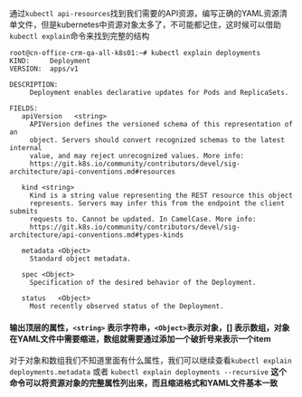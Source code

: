  通过`kubectl api-resources`找到我们需要的API资源，编写正确的YAML资源清单文件，但是kubernetes中资源对象太多了，不可能都记住，这时候可以借助`kubectl explain`命令来找到完整的结构
```
root@cn-office-crm-qa-all-k8s01:~# kubectl explain deployments
KIND:     Deployment
VERSION:  apps/v1

DESCRIPTION:
     Deployment enables declarative updates for Pods and ReplicaSets.

FIELDS:
   apiVersion	<string>
     APIVersion defines the versioned schema of this representation of an
     object. Servers should convert recognized schemas to the latest internal
     value, and may reject unrecognized values. More info:
     https://git.k8s.io/community/contributors/devel/sig-architecture/api-conventions.md#resources

   kind	<string>
     Kind is a string value representing the REST resource this object
     represents. Servers may infer this from the endpoint the client submits
     requests to. Cannot be updated. In CamelCase. More info:
     https://git.k8s.io/community/contributors/devel/sig-architecture/api-conventions.md#types-kinds

   metadata	<Object>
     Standard object metadata.

   spec	<Object>
     Specification of the desired behavior of the Deployment.

   status	<Object>
     Most recently observed status of the Deployment.
```
#### **输出顶层的属性，`<string>` 表示字符串，`<Object>`表示对象，[] 表示数组，对象在YAML文件中需要缩进，数组就需要通过添加一个破折号来表示一个item**

对于对象和数组我们不知道里面有什么属性，我们可以继续查看`kubectl explain deployments.metadata`
或者
`kubectl explain deployments --recursive`
**这个命令可以将资源对象的完整属性列出来，而且缩进格式和YAML文件基本一致**
